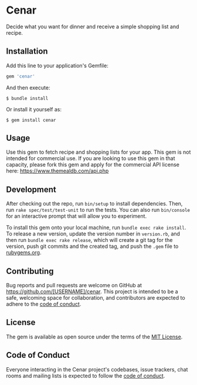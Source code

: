 # Cenar

Decide what you want for dinner and receive a simple shopping list and recipe.

## Installation

Add this line to your application's Gemfile:

```ruby
gem 'cenar'
```

And then execute:

    $ bundle install

Or install it yourself as:

    $ gem install cenar

## Usage

Use this gem to fetch recipe and shopping lists for your app. This gem is not intended for commercial use.  If you are looking to use this gem in that capacity, please fork this gem and apply for the commercial API license here: https://www.themealdb.com/api.php

## Development

After checking out the repo, run `bin/setup` to install dependencies. Then, run `rake spec/test/test-unit` to run the tests. You can also run `bin/console` for an interactive prompt that will allow you to experiment.

To install this gem onto your local machine, run `bundle exec rake install`. To release a new version, update the version number in `version.rb`, and then run `bundle exec rake release`, which will create a git tag for the version, push git commits and the created tag, and push the `.gem` file to [rubygems.org](https://rubygems.org).

## Contributing

Bug reports and pull requests are welcome on GitHub at https://github.com/[USERNAME]/cenar. This project is intended to be a safe, welcoming space for collaboration, and contributors are expected to adhere to the [code of conduct](https://github.com/[USERNAME]/cenar/blob/master/CODE_OF_CONDUCT.md).

## License

The gem is available as open source under the terms of the [MIT License](https://opensource.org/licenses/MIT).

## Code of Conduct

Everyone interacting in the Cenar project's codebases, issue trackers, chat rooms and mailing lists is expected to follow the [code of conduct](https://github.com/[USERNAME]/cenar/blob/master/CODE_OF_CONDUCT.md).
